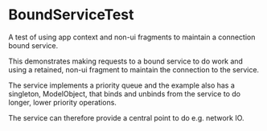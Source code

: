 BoundServiceTest
================

A test of using app context and non-ui fragments to maintain a connection bound service.

This demonstrates making requests to a bound service to do work and using a retained, non-ui fragment to maintain the connection to the service.

The service implements a priority queue and the example also has a singleton, ModelObject, that binds and unbinds from the service to do longer, lower priority operations.

The service can therefore provide a central point to do e.g. network IO.

